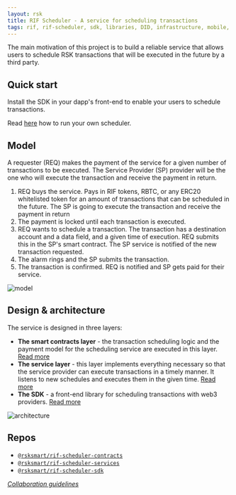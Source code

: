 ```yaml
---
layout: rsk
title: RIF Scheduler - A service for scheduling transactions
tags: rif, rif-scheduler, sdk, libraries, DID, infrastructure, mobile, protocols, mvp, design, rbtc, defi, decentralized, quick-start, guides, tutorial, networks, dapps, tools, rsk, ethereum, smart-contracts, install, get-started, how-to, mainnet, testnet, contracts, wallets, web3, crypto
---
```


The main motivation of this project is to build a reliable service
that allows users to schedule RSK transactions that will be executed
in the future by a third party.

## Quick start

Install the SDK in your dapp's front-end to enable your users to schedule transactions.

Read [here](run) how to run your own scheduler.

## Model

A requester (REQ) makes the payment of the service
for a given number of transactions to be executed.
The Service Provider (SP) provider will be the one who will
execute the transaction and receive the payment in return.

1. REQ buys the service.
   Pays in RIF tokens, RBTC, or any ERC20 whitelisted token
   for an amount of transactions that can be scheduled in the future.
   The SP is going to execute the transaction and receive the payment in return
1. The payment is locked until each transaction is executed.
1. REQ wants to schedule a transaction.
   The transaction has a destination account and a data field,
   and a given time of execution.
   REQ submits this in the SP's smart contract.
   The SP service is notified of the new transaction requested.
1. The alarm rings and the SP submits the transaction.
1. The transaction is confirmed.
   REQ is notified and SP gets paid for their service.

![model](assets/img/model.png)

## Design & architecture

The service is designed in three layers:

- **The smart contracts layer** -
  the transaction scheduling logic and the payment model
  for the scheduling service are executed in this layer.
  [Read more](contracts)
- **The service layer** -
  this layer implements everything necessary so that
  the service provider can execute transactions in a timely manner.
  It listens to new schedules and executes them in the given time.
  [Read more](services)
- **The SDK** -
  a front-end library for scheduling transactions with web3 providers.
  [Read more](sdk)

![architecture](assets/img/architecture.png)

## Repos

- [`@rsksmart/rif-scheduler-contracts`](https://github.com/rsksmart/rif-scheduler-contracts)
- [`@rsksmart/rif-scheduler-services`](https://github.com/rsksmart/rif-scheduler-services)
- [`@rsksmart/rif-scheduler-sdk`](https://github.com/rsksmart/rif-scheduler-sdk)

_[Collaboration guidelines](../identity/contribute)_
